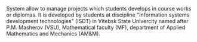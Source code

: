 System allow to manage projects which students develops in course works or diplomas. It is developed by students at discipline "Information systems development technologies" (ISDT) in Vitebsk State Univercity named after P.M. Masherov (VSU), Mathematical faculty (MF), department of Applied Mathematics and Mechanics (AM&M).